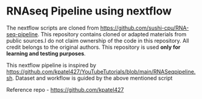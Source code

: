 # RNAseq Pipeline using nextflow

The nextflow scripts are cloned from https://github.com/sushi-cpu/RNA-seq-pipeline. This repository contains cloned or adapted materials from public sources.I do not claim ownership of the code in this repository. All credit belongs to the original authors. This repository is used **only for learning and testing purposes**.


This nextflow pipeline is inspired by https://github.com/kpatel427/YouTubeTutorials/blob/main/RNASeqpipeline.sh.
Dataset and workflow is guided by the above mentioned script

Reference repo - https://github.com/kpatel427
